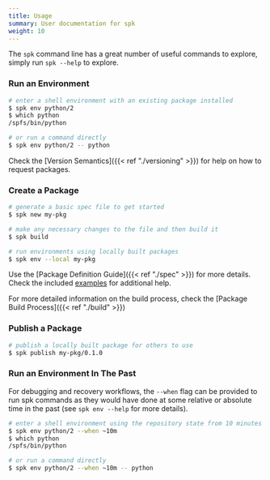 ```yaml
---
title: Usage
summary: User documentation for spk
weight: 10
---
```


The `spk` command line has a great number of useful commands to explore, simply run `spk --help` to explore.

### Run an Environment

```bash
# enter a shell environment with an existing package installed
$ spk env python/2
$ which python
/spfs/bin/python

# or run a command directly
$ spk env python/2 -- python
```

Check the [Version Semantics]({{< ref "./versioning" >}}) for help on how to request packages.

### Create a Package

```bash
# generate a basic spec file to get started
$ spk new my-pkg

# make any necessary changes to the file and then build it
$ spk build

# run environments using locally built packages
$ spk env --local my-pkg
```

Use the [Package Definition Guide]({{< ref "./spec" >}}) for more details.
Check the included [examples](https://github.com/spkenv/spk/tree/main/examples) for additional help.

For more detailed information on the build process, check the [Package Build Process]({{< ref "./build" >}})

### Publish a Package

```bash
# publish a locally built package for others to use
$ spk publish my-pkg/0.1.0
```

### Run an Environment In The Past

For debugging and recovery workflows, the `--when` flag can be provided to run spk commands
as they would have done at some relative or absolute time in the past (see `spk env --help` for more details).

```bash
# enter a shell environment using the repository state from 10 minutes ago
$ spk env python/2 --when ~10m
$ which python
/spfs/bin/python

# or run a command directly
$ spk env python/2 --when ~10m -- python
```
